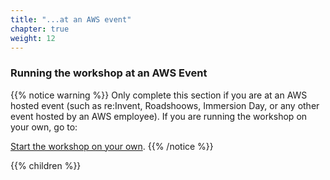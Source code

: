 ```yaml
---
title: "...at an AWS event"
chapter: true
weight: 12
---
```


### Running the workshop at an AWS Event

{{% notice warning %}}
Only complete this section if you are at an AWS hosted event (such as re:Invent,
Roadshoows, Immersion Day, or any other event hosted by an AWS employee). If you 
are running the workshop on your own, go to:

[Start the workshop on your own](../self_paced/).
{{% /notice %}}

{{% children %}}
